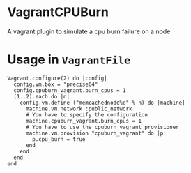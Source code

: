 # VagrantCPUBurn

A vagrant plugin to simulate a cpu burn failure on a node


# Usage in ``VagrantFile``

```
Vagrant.configure(2) do |config|
  config.vm.box = "precise64"
  config.cpuburn_vagrant.burn_cpus = 1
  (1..2).each do |n|
    config.vm.define ("memcachednode%d" % n) do |machine|
      machine.vm.network :public_network
      # You have to specify the configuration
      machine.cpuburn_vagrant.burn_cpus = 1
      # You have to use the cpuburn_vagrant provisioner
      machine.vm.provision "cpuburn_vagrant" do |p|
        p.cpu_burn = true
      end
    end
  end
end
```
